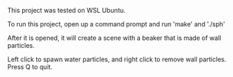 This project was tested on WSL Ubuntu.

To run this project, open up a command prompt and run 'make' and './sph'

After it is opened, it will create a scene with a beaker that is made of wall particles.

Left click to spawn water particles, and right click to remove wall particles. 
Press Q to quit.
